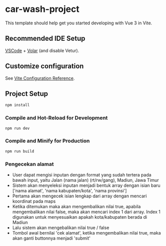 # car-wash-project

This template should help get you started developing with Vue 3 in Vite.

## Recommended IDE Setup

[VSCode](https://code.visualstudio.com/) + [Volar](https://marketplace.visualstudio.com/items?itemName=Vue.volar) (and disable Vetur).

## Customize configuration

See [Vite Configuration Reference](https://vitejs.dev/config/).

## Project Setup

```sh
npm install
```

### Compile and Hot-Reload for Development

```sh
npm run dev
```

### Compile and Minify for Production

```sh
npm run build
```

### Pengecekan alamat

- User dapat mengisi inputan dengan format yang sudah tertera pada bawah input, yaitu
  Jalan (nama jalan) (rt/rw/gang), Madiun, Jawa Timur
- Sistem akan menyeleksi inputan menjadi bentuk array dengan isian baru ['nama alamat', 'nama kabupaten/kota', 'nama provinsi']
- Pertama akan mengecek isian lengkap dari array dengan mencari koordinat pada maps
- Ketika ditemukan maka akan mengembalikan nilai true, apabila mengembalikan nilai false, maka akan mencari index 1 dari array. Index 1 digunakan untuk menyesuaikan apakah kota/kabupaten berada di Madiun
- Lalu sistem akan mengebalikan nilai true / false
- Tombol awal bernilai 'cek alamat', ketika mengembalikan nilai true, maka akan ganti buttonnya menjadi 'submit'

